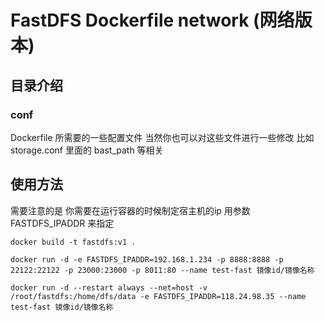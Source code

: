 # FastDFS Dockerfile network (网络版本)


## 目录介绍
### conf 
Dockerfile 所需要的一些配置文件
当然你也可以对这些文件进行一些修改  比如 storage.conf 里面的 bast_path 等相关

## 使用方法
需要注意的是 你需要在运行容器的时候制定宿主机的ip 用参数 FASTDFS_IPADDR 来指定



```
docker build -t fastdfs:v1 .

docker run -d -e FASTDFS_IPADDR=192.168.1.234 -p 8888:8888 -p 22122:22122 -p 23000:23000 -p 8011:80 --name test-fast 镜像id/镜像名称

docker run -d --restart always --net=host -v /root/fastdfs:/home/dfs/data -e FASTDFS_IPADDR=118.24.98.35 --name test-fast 镜像id/镜像名称
```

